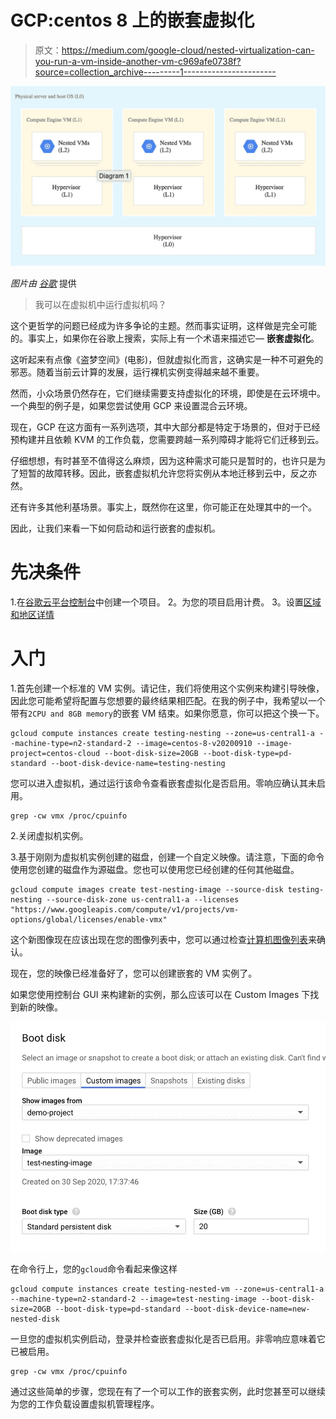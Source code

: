 # GCP:centos 8 上的嵌套虚拟化

> 原文：<https://medium.com/google-cloud/nested-virtualization-can-you-run-a-vm-inside-another-vm-c969afe0738f?source=collection_archive---------1----------------------->

![](img/c9a897e69284f5aba93d04cfe4372964.png)

*图片由* [*谷歌*](https://cloud.google.com/compute/images/nested-virtualization-diagram.svg) 提供

> 我可以在虚拟机中运行虚拟机吗？

这个更哲学的问题已经成为许多争论的主题。然而事实证明，这样做是完全可能的。事实上，如果你在谷歌上搜索，实际上有一个术语来描述它— **嵌套虚拟化**。

这听起来有点像《盗梦空间》(电影)，但就虚拟化而言，这确实是一种不可避免的邪恶。随着当前云计算的发展，运行裸机实例变得越来越不重要。

然而，小众场景仍然存在，它们继续需要支持虚拟化的环境，即使是在云环境中。一个典型的例子是，如果您尝试使用 GCP 来设置混合云环境。

现在，GCP 在这方面有一系列选项，其中大部分都是特定于场景的，但对于已经预构建并且依赖 KVM 的工作负载，您需要跨越一系列障碍才能将它们迁移到云。

仔细想想，有时甚至不值得这么麻烦，因为这种需求可能只是暂时的，也许只是为了短暂的故障转移。因此，嵌套虚拟机允许您将实例从本地迁移到云中，反之亦然。

还有许多其他利基场景。事实上，既然你在这里，你可能正在处理其中的一个。

因此，让我们来看一下如何启动和运行嵌套的虚拟机。

# **先决条件**

1.在[谷歌云平台控制台](https://console.cloud.google.com/)中创建一个项目。
2。为您的项目启用计费。
3。设置[区域和地区详情](https://cloud.google.com/compute/docs/gcloud-compute#set_default_zone_and_region_in_your_local_client)

# **入门**

1.首先创建一个标准的 VM 实例。请记住，我们将使用这个实例来构建引导映像，因此您可能希望将配置与您想要的最终结果相匹配。在我的例子中，我希望以一个带有`2CPU and 8GB memory`的嵌套 VM 结束。如果你愿意，你可以把这个换一下。

```
gcloud compute instances create testing-nesting --zone=us-central1-a --machine-type=n2-standard-2 --image=centos-8-v20200910 --image-project=centos-cloud --boot-disk-size=20GB --boot-disk-type=pd-standard --boot-disk-device-name=testing-nesting
```

您可以进入虚拟机，通过运行该命令查看嵌套虚拟化是否启用。零响应确认其未启用。

```
grep -cw vmx /proc/cpuinfo
```

2.关闭虚拟机实例。

3.基于刚刚为虚拟机实例创建的磁盘，创建一个自定义映像。请注意，下面的命令使用您创建的磁盘作为源磁盘。您也可以使用您已经创建的任何其他磁盘。

```
gcloud compute images create test-nesting-image --source-disk testing-nesting --source-disk-zone us-central1-a --licenses "https://www.googleapis.com/compute/v1/projects/vm-options/global/licenses/enable-vmx"
```

这个新图像现在应该出现在您的图像列表中，您可以通过检查[计算机图像列表](https://console.cloud.google.com/compute/images)来确认。

现在，您的映像已经准备好了，您可以创建嵌套的 VM 实例了。

如果您使用控制台 GUI 来构建新的实例，那么应该可以在 Custom Images 下找到新的映像。

![](img/08f612baf74fd954d32f9db97b016d98.png)

在命令行上，您的`gcloud`命令看起来像这样

```
gcloud compute instances create testing-nested-vm --zone=us-central1-a --machine-type=n2-standard-2 --image=test-nesting-image --boot-disk-size=20GB --boot-disk-type=pd-standard --boot-disk-device-name=new-nested-disk
```

一旦您的虚拟机实例启动，登录并检查嵌套虚拟化是否已启用。非零响应意味着它已被启用。

```
grep -cw vmx /proc/cpuinfo
```

通过这些简单的步骤，您现在有了一个可以工作的嵌套实例，此时您甚至可以继续为您的工作负载设置虚拟机管理程序。